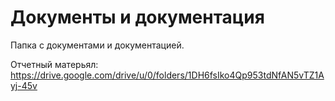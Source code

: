 # Документы и документация

Папка с документами и документацией.

Отчетный матерьял: https://drive.google.com/drive/u/0/folders/1DH6fsIko4Qp953tdNfAN5vTZ1Ayj-45v
